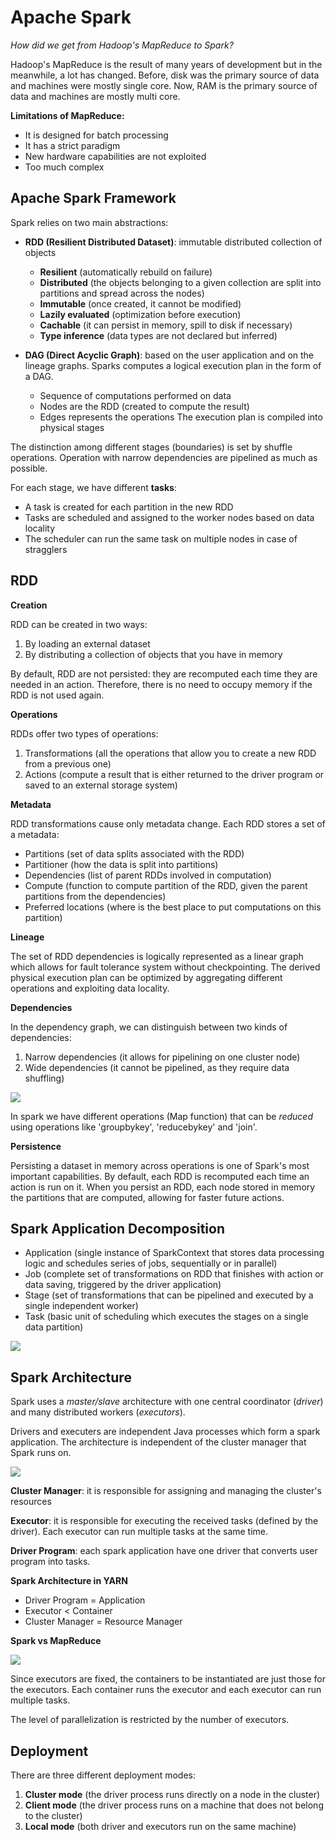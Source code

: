 # Apache Spark

*How did we get from Hadoop's MapReduce to Spark?*

Hadoop's MapReduce is the result of many years of development but in the meanwhile, a lot has changed.
Before, disk was the primary source of data and machines were mostly single core.
Now, RAM is the primary source of data and machines are mostly multi core.

**Limitations of MapReduce:**

- It is designed for batch processing
- It has a strict paradigm
- New hardware capabilities are not exploited
- Too much complex 

## Apache Spark Framework

Spark relies on two main abstractions:

- **RDD (Resilient Distributed Dataset)**: immutable distributed collection of objects
    - **Resilient** (automatically rebuild on failure)
    - **Distributed** (the objects belonging to a given collection are split into partitions and spread across the nodes)
    - **Immutable** (once created, it cannot be modified)
    - **Lazily evaluated** (optimization before execution)
    - **Cachable** (it can persist in memory, spill to disk if necessary)
    - **Type inference** (data types are not declared but inferred)

- **DAG (Direct Acyclic Graph)**: based on the user application and on the lineage graphs. Sparks computes a logical execution plan in the form of a DAG.
    - Sequence of computations performed on data
    - Nodes are the RDD (created to compute the result)
    - Edges represents the operations
    The execution plan is compiled into physical stages

The distinction among different stages (boundaries) is set by shuffle operations. 
Operation with narrow dependencies are pipelined as much as possible.

For each stage, we have different **tasks**:

- A task is created for each partition in the new RDD
- Tasks are scheduled and assigned to the worker nodes based on data locality
- The scheduler can run the same task on multiple nodes in case of stragglers

## RDD 

**Creation**

RDD can be created in two ways:

1. By loading an external dataset
2. By distributing a collection of objects that you have in memory

By default, RDD are not persisted: they are recomputed each time they are needed in an action.
Therefore, there is no need to occupy memory if the RDD is not used again. 

**Operations**

RDDs offer two types of operations:

1. Transformations (all the operations that allow you to create a new RDD from a previous one)
2. Actions (compute a result that is either returned to the driver program or saved to an external storage system)

**Metadata**

RDD transformations cause only metadata change. Each RDD stores a set of a metadata:

- Partitions (set of data splits associated with the RDD)
- Partitioner (how the data is split into partitions)
- Dependencies (list of parent RDDs involved in computation)
- Compute (function to compute partition of the RDD, given the parent partitions from the dependencies)
- Preferred locations (where is the best place to put computations on this partition)

**Lineage**

The set of RDD dependencies is logically represented as a linear graph which allows for fault tolerance system without checkpointing.
The derived physical execution plan can be optimized by aggregating different operations and exploiting data locality.

**Dependencies**

In the dependency graph, we can distinguish between two kinds of dependencies:

1. Narrow dependencies (it allows for pipelining on one cluster node)
2. Wide dependencies  (it cannot be pipelined, as they require data shuffling)

![](dependencies.jpg)

In spark we have different operations (Map function) that can be *reduced* using operations like 'groupbykey', 'reducebykey' and 'join'.

**Persistence**

Persisting a dataset in memory across operations is one of Spark's most important capabilities.
By default, each RDD is recomputed each time an action is run on it. When you persist an RDD, each node stored in memory the partitions that are computed, allowing for faster future actions.

## Spark Application Decomposition

- Application (single instance of SparkContext that stores data processing logic and schedules series of jobs, sequentially or in parallel)
- Job (complete set of transformations on RDD that finishes with action or data saving, triggered by the driver application)
- Stage (set of transformations that can be pipelined and executed by a single independent worker)
- Task (basic unit of scheduling which executes the stages on a single data partition)

![](spark-appl.jpg)

## Spark Architecture

Spark uses a *master/slave* architecture with one central coordinator (*driver*) and many distributed workers (*executors*).

Drivers and executers are independent Java processes which form a spark application.
The architecture is independent of the cluster manager that Spark runs on.

![](spark-arch.jpg)

**Cluster Manager**: it is responsible for assigning and managing the cluster's resources

**Executor**: it is responsible for executing the received tasks (defined by the driver).
Each executor can run multiple tasks at the same time.

**Driver Program**: each spark application have one driver that converts user program into tasks.

**Spark Architecture in YARN**

- Driver Program = Application
- Executor < Container
- Cluster Manager = Resource Manager

**Spark vs MapReduce**

![](spark-vs-map.jpg)

Since executors are fixed, the containers to be instantiated are just those for the executors. 
Each container runs the executor and each executor can run multiple tasks.

The level of parallelization is restricted by the number of executors. 

## Deployment

There are three different deployment modes:

1. **Cluster mode** (the driver process runs directly on a node in the cluster)
2. **Client mode** (the driver process runs on a machine that does not belong to the cluster)
3. **Local mode** (both driver and executors run on the same machine)



